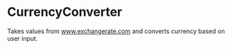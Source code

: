 CurrencyConverter
=================
Takes values from www.exchangerate.com and converts currency based on user input.
